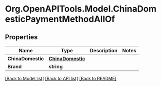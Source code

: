 # Org.OpenAPITools.Model.ChinaDomesticPaymentMethodAllOf
## Properties

Name | Type | Description | Notes
------------ | ------------- | ------------- | -------------
**ChinaDomestic** | [**ChinaDomestic**](ChinaDomestic.md) |  | 
**Brand** | **string** |  | 

[[Back to Model list]](../README.md#documentation-for-models) [[Back to API list]](../README.md#documentation-for-api-endpoints) [[Back to README]](../README.md)

